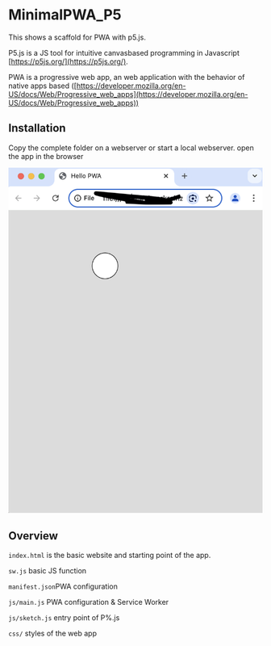 # MinimalPWA_P5

This shows a scaffold for PWA with p5.js.

P5.js is a JS tool for intuitive canvasbased programming in Javascript [https://p5js.org/](https://p5js.org/).


PWA is a progressive web app, an web application with the behavior of native apps based ([https://developer.mozilla.org/en-US/docs/Web/Progressive_web_apps](https://developer.mozilla.org/en-US/docs/Web/Progressive_web_apps))


## Installation 

Copy the complete folder on a webserver or start a local webserver. open the app in the browser

![](doc/screenshot1.png)


## Overview

```index.html``` is the basic website and starting point of the app.

```sw.js``` basic JS function

```manifest.json```PWA configuration

```js/main.js``` PWA configuration & Service Worker

```js/sketch.js``` entry point of P%.js

```css/``` styles of the web app



